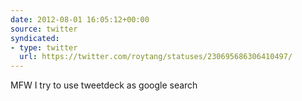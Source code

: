 ```yaml
---
date: 2012-08-01 16:05:12+00:00
source: twitter
syndicated:
- type: twitter
  url: https://twitter.com/roytang/statuses/230695686306410497/
---
```


MFW I try to use tweetdeck as google search